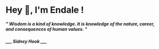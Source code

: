 <h1 title="head"> Hey 👋, I'm Endale !</h1>

**<h5><i>" Wisdom is a kind of knowledge. It is knowledge of the nature, career, and consequences of human values. "</i></h5>**

*<b>___ Sidney Hook ___</b>*
